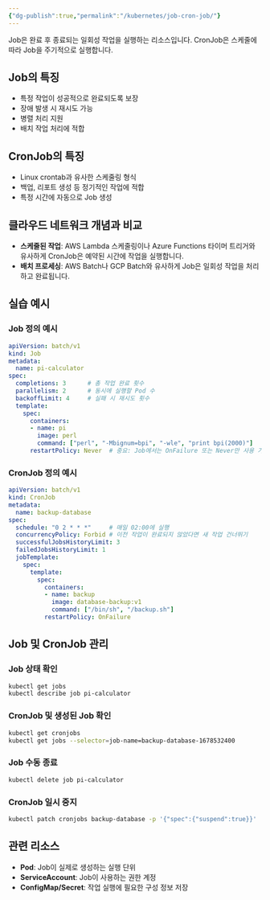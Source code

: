 ```yaml
---
{"dg-publish":true,"permalink":"/kubernetes/job-cron-job/"}
---
```



Job은 완료 후 종료되는 일회성 작업을 실행하는 리소스입니다. CronJob은 스케줄에 따라 Job을 주기적으로 실행합니다.

## Job의 특징

- 특정 작업이 성공적으로 완료되도록 보장
- 장애 발생 시 재시도 가능
- 병렬 처리 지원
- 배치 작업 처리에 적합

## CronJob의 특징

- Linux crontab과 유사한 스케줄링 형식
- 백업, 리포트 생성 등 정기적인 작업에 적합
- 특정 시간에 자동으로 Job 생성

## 클라우드 네트워크 개념과 비교

- **스케줄된 작업**: AWS Lambda 스케줄링이나 Azure Functions 타이머 트리거와 유사하게 CronJob은 예약된 시간에 작업을 실행합니다.
- **배치 프로세싱**: AWS Batch나 GCP Batch와 유사하게 Job은 일회성 작업을 처리하고 완료됩니다.

## 실습 예시

### Job 정의 예시

```yaml
apiVersion: batch/v1
kind: Job
metadata:
  name: pi-calculator
spec:
  completions: 3      # 총 작업 완료 횟수
  parallelism: 2      # 동시에 실행할 Pod 수
  backoffLimit: 4     # 실패 시 재시도 횟수
  template:
    spec:
      containers:
      - name: pi
        image: perl
        command: ["perl", "-Mbignum=bpi", "-wle", "print bpi(2000)"]
      restartPolicy: Never  # 중요: Job에서는 OnFailure 또는 Never만 사용 가능
```

### CronJob 정의 예시

```yaml
apiVersion: batch/v1
kind: CronJob
metadata:
  name: backup-database
spec:
  schedule: "0 2 * * *"     # 매일 02:00에 실행
  concurrencyPolicy: Forbid # 이전 작업이 완료되지 않았다면 새 작업 건너뛰기
  successfulJobsHistoryLimit: 3
  failedJobsHistoryLimit: 1
  jobTemplate:
    spec:
      template:
        spec:
          containers:
          - name: backup
            image: database-backup:v1
            command: ["/bin/sh", "/backup.sh"]
          restartPolicy: OnFailure
```

## Job 및 CronJob 관리

### Job 상태 확인

```bash
kubectl get jobs
kubectl describe job pi-calculator
```

### CronJob 및 생성된 Job 확인

```bash
kubectl get cronjobs
kubectl get jobs --selector=job-name=backup-database-1678532400
```

### Job 수동 종료

```bash
kubectl delete job pi-calculator
```

### CronJob 일시 중지

```bash
kubectl patch cronjobs backup-database -p '{"spec":{"suspend":true}}'
```

## 관련 리소스

- **Pod**: Job이 실제로 생성하는 실행 단위
- **ServiceAccount**: Job이 사용하는 권한 계정
- **ConfigMap/Secret**: 작업 실행에 필요한 구성 정보 저장